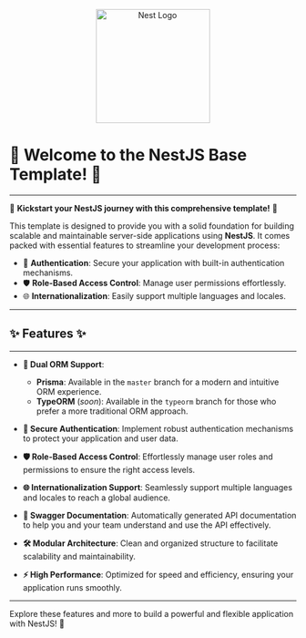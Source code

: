 <p align="center">
  <a href="http://nestjs.com/" target="blank"><img src="https://nestjs.com/img/logo-small.svg" width="200" alt="Nest Logo" /></a>
</p>

# 🎉 Welcome to the NestJS Base Template! 🎉

---

🚀 **Kickstart your NestJS journey with this comprehensive template!** 🚀

This template is designed to provide you with a solid foundation for building scalable and maintainable server-side applications using **NestJS**. It comes packed with essential features to streamline your development process:

- 🔐 **Authentication**: Secure your application with built-in authentication mechanisms.
- 🛡️ **Role-Based Access Control**: Manage user permissions effortlessly.
- 🌐 **Internationalization**: Easily support multiple languages and locales.

---

## ✨ Features ✨

---

- **🔀 Dual ORM Support**:

  - **Prisma**: Available in the `master` branch for a modern and intuitive ORM experience.
  - **TypeORM** (_soon_): Available in the `typeorm` branch for those who prefer a more traditional ORM approach.

- **🔐 Secure Authentication**: Implement robust authentication mechanisms to protect your application and user data.

- **🛡️ Role-Based Access Control**: Effortlessly manage user roles and permissions to ensure the right access levels.

- **🌐 Internationalization Support**: Seamlessly support multiple languages and locales to reach a global audience.

- **📜 Swagger Documentation**: Automatically generated API documentation to help you and your team understand and use the API effectively.

- **🛠️ Modular Architecture**: Clean and organized structure to facilitate scalability and maintainability.

- **⚡ High Performance**: Optimized for speed and efficiency, ensuring your application runs smoothly.

---

Explore these features and more to build a powerful and flexible application with NestJS! 🚀
